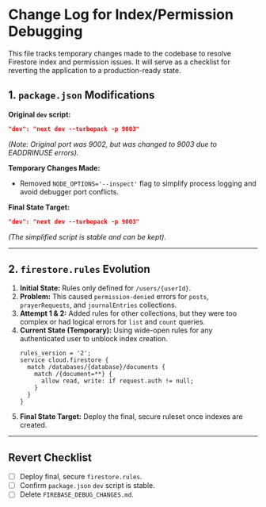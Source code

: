# Change Log for Index/Permission Debugging

This file tracks temporary changes made to the codebase to resolve Firestore index and permission issues. It will serve as a checklist for reverting the application to a production-ready state.

## 1. `package.json` Modifications

**Original `dev` script:**
```json
"dev": "next dev --turbopack -p 9003" 
```
*(Note: Original port was 9002, but was changed to 9003 due to EADDRINUSE errors).*

**Temporary Changes Made:**
- Removed `NODE_OPTIONS='--inspect'` flag to simplify process logging and avoid debugger port conflicts.

**Final State Target:**
```json
"dev": "next dev --turbopack -p 9003"
```
*(The simplified script is stable and can be kept).*

---

## 2. `firestore.rules` Evolution

1.  **Initial State:** Rules only defined for `/users/{userId}`.
2.  **Problem:** This caused `permission-denied` errors for `posts`, `prayerRequests`, and `journalEntries` collections.
3.  **Attempt 1 & 2:** Added rules for other collections, but they were too complex or had logical errors for `list` and `count` queries.
4.  **Current State (Temporary):** Using wide-open rules for any authenticated user to unblock index creation.
    ```
    rules_version = '2';
    service cloud.firestore {
      match /databases/{database}/documents {
        match /{document=**} {
          allow read, write: if request.auth != null;
        }
      }
    }
    ```
5.  **Final State Target:** Deploy the final, secure ruleset once indexes are created.

---

## Revert Checklist

- [ ] Deploy final, secure `firestore.rules`.
- [ ] Confirm `package.json` `dev` script is stable.
- [ ] Delete `FIREBASE_DEBUG_CHANGES.md`.